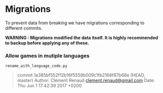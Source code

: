 # Migrations



To prevent data from breaking we have migrations corresponding to different commits.

**WARNING : Migrations modified the data itself. It is highly recommended to backup before applying any of these.**

### Allow games in mutiple languages

`rename_with_language_code.py`

> commit 1a385bf552f12b16f5558b009c1fb2166f87b68e (HEAD, master)
> Author: Clément Renaud <clement.renaud@gmail.com>
> Date:   Thu Jun 1 17:42:39 2017 +0200
